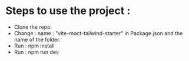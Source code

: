 Steps to use the project :
=========================

- Clone the repo.
- Change : name : "vite-react-tailwind-starter" in Package.json and the name of the folder.
- Run : npm install
- Run : npm run dev
